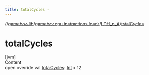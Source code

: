 ```yaml
---
title: totalCycles -
---
```

//[gameboy-lib](../../index.md)/[gameboy.cpu.instructions.loads](../index.md)/[LDH_n_A](index.md)/[totalCycles](total-cycles.md)



# totalCycles  
[jvm]  
Content  
open override val [totalCycles](total-cycles.md): [Int](https://kotlinlang.org/api/latest/jvm/stdlib/kotlin/-int/index.html) = 12  




